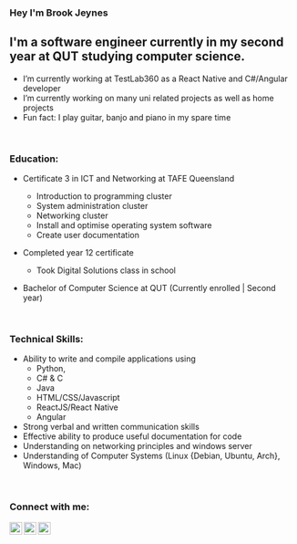 ### Hey I'm Brook Jeynes

## I'm a software engineer currently in my second year at QUT studying computer science.
- I’m currently working at TestLab360 as a React Native and C#/Angular developer
- I’m currently working on many uni related projects as well as home projects
- Fun fact: I play guitar, banjo and piano in my spare time

<br />

### Education:
- Certificate 3 in ICT and Networking at TAFE Queensland
  - Introduction to programming cluster
  - System administration cluster
  - Networking cluster
  - Install and optimise operating system software
  - Create user documentation
  
- Completed year 12 certificate
  - Took Digital Solutions class in school

- Bachelor of Computer Science at QUT (Currently enrolled | Second year)

<br />

### Technical Skills:
- Ability to write and compile applications using 
  - Python, 
  - C# & C
  - Java
  - HTML/CSS/Javascript
  - ReactJS/React Native
  - Angular
- Strong verbal and written communication skills
- Effective ability to produce useful documentation for code
- Understanding on networking principles and windows server
- Understanding of Computer Systems (Linux {Debian, Ubuntu, Arch}, Windows, Mac)


<br />

### Connect with me:

[<img align="left" alt="brook jeynes | LinkedIn" width="22px" src="https://cdn.jsdelivr.net/npm/simple-icons@v3/icons/linkedin.svg" />][linkedin]
[<img align="left" alt="brook jeynes | Gmail" width="22px" src="https://cdn.jsdelivr.net/npm/simple-icons@v3/icons/gmail.svg" />][email]
[<img align="left" alt="brook_jeynes | Instagram" width="22px" src="https://cdn.jsdelivr.net/npm/simple-icons@v3/icons/instagram.svg" />][instagram]

[linkedin]: https://www.linkedin.com/in/brook-jeynes-64556b210/
[email]: jeynesbrook@gmail.com
[instagram]: https://www.instagram.com/brook_jeynes/
